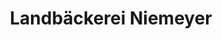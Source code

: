 ---
title: "Landbäckerei Niemeyer"
url: /sulingen/landbaeckerei-niemeyer-berliner-strasse/
shop: Bäckerei
---